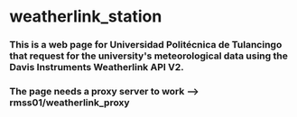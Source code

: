 # weatherlink_station
### This is a web page for Universidad Politécnica de Tulancingo that request for the university's meteorological data using the Davis Instruments Weatherlink API V2.
### The page needs a proxy server to work --> rmss01/weatherlink_proxy
